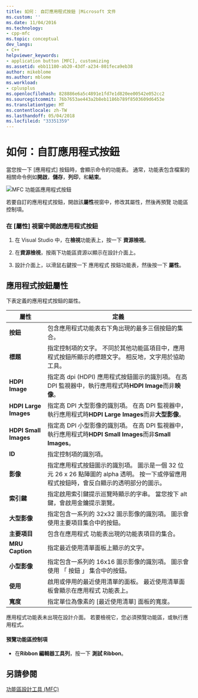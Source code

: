 ```yaml
---
title: 如何： 自訂應用程式按鈕 |Microsoft 文件
ms.custom: ''
ms.date: 11/04/2016
ms.technology:
- cpp-mfc
ms.topic: conceptual
dev_langs:
- C++
helpviewer_keywords:
- application button [MFC], customizing
ms.assetid: ebb11180-ab20-43df-a234-801feca9eb38
author: mikeblome
ms.author: mblome
ms.workload:
- cplusplus
ms.openlocfilehash: 828886e6a5c4891e1fd7e1d820ee00542e052cc2
ms.sourcegitcommit: 76b7653ae443a2b8eb1186b789f8503609d6453e
ms.translationtype: MT
ms.contentlocale: zh-TW
ms.lasthandoff: 05/04/2018
ms.locfileid: "33351359"
---
```

# <a name="how-to-customize-the-application-button"></a>如何：自訂應用程式按鈕
當您按一下 [應用程式] 按鈕時，會顯示命令的功能表。 通常，功能表包含檔案的相關命令例如**開啟**，**儲存**，**列印**，和**結束**。  
  
 ![MFC 功能區應用程式按鈕](../mfc/media/application_button.png "application_button")  
  
 若要自訂的應用程式按鈕，開啟該**屬性**視窗中，修改其屬性，然後再預覽 功能區控制項。  
  
### <a name="to-open-the-application-button-in-the-properties-window"></a>在 [屬性] 視窗中開啟應用程式按鈕  
  
1.  在 Visual Studio 中，在**檢視**功能表上，按一下 **資源檢視**。  
  
2.  在**資源檢視**，按兩下功能區資源以顯示在設計介面上。  
  
3.  設計介面上，以滑鼠右鍵按一下 應用程式 按鈕功能表，然後按一下 **屬性**。  
  
## <a name="application-button-properties"></a>應用程式按鈕屬性  
 下表定義的應用程式按鈕的屬性。  
  
|屬性|定義|  
|--------------|----------------|  
|**按鈕**|包含應用程式功能表右下角出現的最多三個按鈕的集合。|  
|**標題**|指定控制項的文字。 不同於其他功能區項目中，應用程式按鈕所顯示的標題文字。 相反地，文字用於協助工具。|  
|**HDPI Image**|指定高 dpi (HDPI) 應用程式按鈕圖示的識別項。 在高 DPI 監視器中，執行應用程式時**HDPI Image**而非**映像**。|  
|**HDPI Large Images**|指定高 DPI 大型影像的識別項。 在高 DPI 監視器中，執行應用程式時**HDPI Large Images**而非**大型影像**。|  
|**HDPI Small Images**|指定高 DPI 小型影像的識別項。 在高 DPI 監視器中，執行應用程式時**HDPI Small Images**而非**Small Images**。|  
|**ID**|指定控制項的識別項。|  
|**影像**|指定應用程式按鈕圖示的識別項。 圖示是一個 32 位元 26 x 26 點陣圖的 alpha 透明。 按一下或停留應用程式按鈕時，會反白顯示的透明部分的圖示。|  
|**索引鍵**|指定啟用索引鍵提示巡覽時顯示的字串。 當您按下 alt 鍵，會啟用金鑰提示瀏覽。|  
|**大型影像**|指定包含一系列的 32x32 圖示影像的識別項。 圖示會使用主要項目集合中的按鈕。|  
|**主要項目**|包含在應用程式 功能表出現的功能表項目的集合。|  
|**MRU Caption**|指定最近使用清單面板上顯示的文字。|  
|**小型影像**|指定包含一系列的 16x16 圖示影像的識別項。 圖示會使用 「 按鈕 」 集合中的按鈕。|  
|**使用**|啟用或停用的最近使用清單的面板。 最近使用清單面板會顯示在應用程式 功能表上。|  
|**寬度**|指定單位為像素的 [最近使用清單] 面板的寬度。|  
  
 應用程式功能表未出現在設計介面。 若要檢視它，您必須預覽功能區，或執行應用程式。  
  
#### <a name="to-preview-the-ribbon-control"></a>預覽功能區控制項  
  
-   在**Ribbon 編輯器工具列**，按一下 **測試 Ribbon**。  
  
## <a name="see-also"></a>另請參閱  
 [功能區設計工具 (MFC)](../mfc/ribbon-designer-mfc.md)

